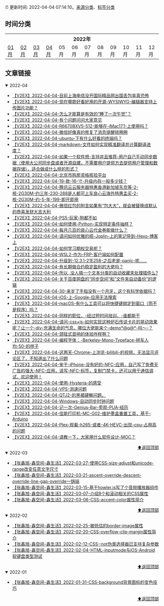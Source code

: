 :alarm_clock: 更新时间: 2022-04-04 07:14:10。[来源分类](./README.md)、[标签分类](./TAGS.md)

## 时间分类

<table>

<tr>
<th colspan="12">2022年</th>
</tr>
<tr>
<td><a href="#2022-01">01月</a></td>
<td><a href="#2022-02">02月</a></td>
<td><a href="#2022-03">03月</a></td>
<td><a href="#2022-04">04月</a></td>
<td>05月</td>
<td>06月</td>
<td>07月</td>
<td>08月</td>
<td>09月</td>
<td>10月</td>
<td>11月</td>
<td>12月</td>
</tr>

</table>

## 文章链接

<details open>
<summary id="2022-04">
 2022-04
</summary>


- [【V2EX】2022-04-04-目前上海电信没开国际精品网出国丢包率真恐怖](https://www.v2ex.com/t/844883) 
- [【V2EX】2022-04-04-现在哪款好看好用的开源-WYSIWYG-编辑器支持上传图片功能？](https://www.v2ex.com/t/844882) 
- [【V2EX】2022-04-04-怎么才能算是有效的“睡了一次午觉”？](https://www.v2ex.com/t/844881) 
- [【V2EX】2022-04-04-有个问题问问大家意见](https://www.v2ex.com/t/844880) 
- [【V2EX】2022-04-04-R6670BXV5-512-能够在-iMac17,1-上使用吗？](https://www.v2ex.com/t/844878) 
- [【V2EX】2022-04-04-微信好像真的修复了消息提醒转圈圈](https://www.v2ex.com/t/844877) 
- [【V2EX】2022-04-04-ubuntu-下有什么好看的终端吗？](https://www.v2ex.com/t/844876) 
- [【V2EX】2022-04-04-markdown-文件如何实现精准翻译并计算翻译进度？](https://www.v2ex.com/t/844875) 
- [【V2EX】2022-04-04-如果一个软件想-支持并且推荐-用户自己手动同步数据（使用大公司同步盘或者开源自建，不需要用户提供方去提供用户管理和数据存储），适合做成什么样的形式？](https://www.v2ex.com/t/844874) 
- [【V2EX】2022-04-04-北京市购房资格核验平台](https://www.v2ex.com/t/844873) 
- [【V2EX】2022-04-04-19-款-16-寸-升级内存一般多少钱？](https://www.v2ex.com/t/844872) 
- [【V2EX】2022-04-04-腾讯云云服务器特惠香港新加坡东京等-2-核-2G30M-约三年-230-288是人都可上车良心云海外特惠孟买-2-核-2G30M-约-5-年-199-即开即用](https://www.v2ex.com/t/844871) 
- [【V2EX】2022-04-04-微信红包的附言如果有“包大大”，就会被替换成默认的恭喜发财大吉大利](https://www.v2ex.com/t/844869) 
- [【V2EX】2022-04-04-PS5-玩家-狗都不如](https://www.v2ex.com/t/844868) 
- [【V2EX】2022-04-04-如何使用-Python-实现特定条件抽样？](https://www.v2ex.com/t/844867) 
- [【V2EX】2022-04-04-每月几百的良心云代金券能做什么？](https://www.v2ex.com/t/844866) 
- [【V2EX】2022-04-04-请问如何优雅的把-Joplin-上的笔记导到-Hexo-博客上](https://www.v2ex.com/t/844865) 
- [【V2EX】2022-04-04-如何学习期权交易呢？](https://www.v2ex.com/t/844863) 
- [【V2EX】2022-04-04-WSL2-作为-FRP-客户端如何配置](https://www.v2ex.com/t/844862) 
- [【V2EX】2022-04-04-升级到-12.3.1-21E258-之后老是-panic-呢……](https://www.v2ex.com/t/844861) 
- [【V2EX】2022-04-04-有长期做合约稳定盈利的大佬吗？](https://www.v2ex.com/t/844860) 
- [【V2EX】2022-04-04-所以,,没人搞一个文本分类的自动收藏夹处理插件么?](https://www.v2ex.com/t/844859) 
- [【V2EX】2022-04-04-关于百度网盘的“同步空间”和“文件夹自动备份”的逻辑](https://www.v2ex.com/t/844858) 
- [【V2EX】2022-04-04-30-来岁了手指没有一个月牙，这个有科学依据吗？](https://www.v2ex.com/t/844856) 
- [【V2EX】2022-04-04-iOS-上-Google-应用无法搜索](https://www.v2ex.com/t/844854) 
- [【V2EX】2022-04-04-macOS-有什么工具可以将快捷键绑定到窗口（而不是程序）吗？](https://www.v2ex.com/t/844853) 
- [【V2EX】2022-04-04-同样的职位，-经过短时间培训，-谁都能干](https://www.v2ex.com/t/844852) 
- [【V2EX】2022-04-04-请问-css+js-如何实现这种炉石传说卡片的晃动效果呢？让一个-div-充满生命的气息，哪位大佬能来个-demo*@ο@*-吗～-？](https://www.v2ex.com/t/844850) 
- [【V2EX】2022-04-04-颈挂式音响的体验咋样啊？](https://www.v2ex.com/t/844849) 
- [【V2EX】2022-04-04-编程字体：-Berkeley-Mono-Typeface-拼车人均-50-的样子](https://www.v2ex.com/t/844846) 
- [【V2EX】2022-04-04-这两天-Chrome-上浏览-bilibili-的视频，无法显示评论区了，不知道出了什么问题](https://www.v2ex.com/t/844844) 
- [【V2EX】2022-04-04-鉴于-iPhone-没有好的-NFC-应用，自己写了免费无广告的强大-NFC-应用，读写-NFC-标签，复制门禁卡，还可以用于通信调试，欢迎使用！](https://www.v2ex.com/t/844843) 
- [【V2EX】2022-04-04-使用-Hysteria-的感受](https://www.v2ex.com/t/844842) 
- [【V2EX】2022-04-04-VPS-测速问题](https://www.v2ex.com/t/844841) 
- [【V2EX】2022-04-04-QTJ2-的黑裙硬解问题。](https://www.v2ex.com/t/844840) 
- [【V2EX】2022-04-04-Windows-自动同步时钟问题](https://www.v2ex.com/t/844839) 
- [【V2EX】2022-04-04-记一次-Genius-Bar-旁观-PUA-经历](https://www.v2ex.com/t/844837) 
- [【V2EX】2022-04-04-佳能打印机-MC-G02-维护墨盒重置工具，基于-Arduino](https://www.v2ex.com/t/844836) 
- [【V2EX】2022-04-04-Plex-观看-h265-或者-4K-HEVC-出现-cpu-占用高的问题](https://www.v2ex.com/t/844835) 
- [【V2EX】2022-04-04-请教一下，大家用什么软件设计-MOC？](https://www.v2ex.com/t/844834) 

<div align="right"><a href="#时间分类">⬆返回顶部</a></div>
</details>

<details open>
<summary id="2022-03">
 2022-03
</summary>


- [【张鑫旭-鑫空间-鑫生活】2022-03-27-使用CSS-size-adjust和unicode-range改变任意文字尺寸](https://www.zhangxinxu.com/wordpress/2022/03/css-size-adjust-font-unicode-range/) 
- [【张鑫旭-鑫空间-鑫生活】2022-03-21-ascent-override-descent-override-line-gap-override一锅端](https://www.zhangxinxu.com/wordpress/2022/03/css-ascent-override-descent/) 
- [【张鑫旭-鑫空间-鑫生活】2022-03-15-基于howler.js写了个音频播放器组件](https://www.zhangxinxu.com/wordpress/2022/03/howler-js-audio-player/) 
- [【张鑫旭-鑫空间-鑫生活】2022-03-07-介绍8个和滚动相关的CSS属性](https://www.zhangxinxu.com/wordpress/2022/03/10-css-scroll-scrollbar/) 
- [【张鑫旭-鑫空间-鑫生活】2022-03-06-CSS-accent-color属性简介](https://www.zhangxinxu.com/wordpress/2022/03/css-accent-color/) 

<div align="right"><a href="#时间分类">⬆返回顶部</a></div>
</details>

<details open>
<summary id="2022-02">
 2022-02
</summary>


- [【张鑫旭-鑫空间-鑫生活】2022-02-25-被低估的border-image属性](https://www.zhangxinxu.com/wordpress/2022/02/css-border-image-tap-highlight/) 
- [【张鑫旭-鑫空间-鑫生活】2022-02-20-CSS-overflow-clip-margin属性简介](https://www.zhangxinxu.com/wordpress/2022/02/css-overflow-clip-margin/) 
- [【张鑫旭-鑫空间-鑫生活】2022-02-12-CSS-:not伪类选择器已支持复杂参数](https://www.zhangxinxu.com/wordpress/2022/02/css-not-pseudo-class-list-argument/) 
- [【张鑫旭-鑫空间-鑫生活】2022-02-04-HTML-inputmode与iOS-Android软键盘类型测试](https://www.zhangxinxu.com/wordpress/2022/02/html-inputmode-keyboard/) 

<div align="right"><a href="#时间分类">⬆返回顶部</a></div>
</details>

<details open>
<summary id="2022-01">
 2022-01
</summary>


- [【张鑫旭-鑫空间-鑫生活】2022-01-31-CSS-background背景图标的变色技巧](https://www.zhangxinxu.com/wordpress/2022/01/css-background-image-color/) 

<div align="right"><a href="#时间分类">⬆返回顶部</a></div>
</details>

